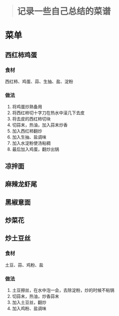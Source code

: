> # 记录一些自己总结的菜谱

# 菜单

## 西红柿鸡蛋

### 食材

西红柿、鸡蛋、蒜、生抽、盐、淀粉

### 做法

1. 将鸡蛋炒熟备用
2. 将西红柿切十字刀在热水中滚几下去皮
3. 将去皮的西红柿切块
4. 切蒜末，热油，加入蒜末炒香
5. 加入西红柿翻炒
6. 加入生抽、盐调味
7. 加入水淀粉使汤粘稠
8. 最后加入鸡蛋，翻炒出锅

## 凉拌面

## 麻辣龙虾尾

## 黑椒意面

## 炒菜花

## 炒土豆丝

### 食材

土豆、蒜、鸡粉、盐

### 做法

1. 土豆擦丝，在水中泡一会，去除淀粉，炒的时候不粘锅
2. 切蒜末，热油，炒香蒜末
3. 加入土豆丝，翻炒
4. 加入鸡粉、盐调味

